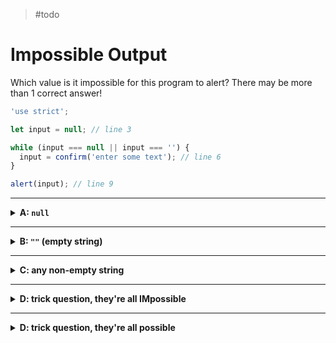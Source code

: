 > #todo

# Impossible Output

Which value is it impossible for this program to alert? There may be more than 1 correct answer!

```js
'use strict';

let input = null; // line 3

while (input === null || input === '') {
  input = confirm('enter some text'); // line 6
}

alert(input); // line 9
```

---

<details>
<summary><strong>A: <code>null</code></strong></summary>
<br>

✖ Nope.

Look carefully at the interaction on line 6, what values can it return?

</details>

---

<details>
<summary><strong>B: <code>""</code> (empty string)</strong></summary>
<br>

✖ Nope.

Look carefully at the interaction on line 6, what values can it return?

</details>

---

<details>
<summary><strong>C: any non-empty string</strong></summary>
<br>

✖ Nope.

Look carefully at the interaction on line 6, what values can it return?

</details>

---

<details>
<summary><strong>D: trick question, they're all IMpossible</strong></summary>
<br>

✔ Correct!

Look carefully at the interaction on line 6, what values can it return?

Line 6 uses `confirm` which can only return `true` or `false`. Usually programs you've seen with this pattern will use `prompt`, so it's easy to overlook this detail. But programming is all about details!

</details>

---

<details>
<summary><strong>D: trick question, they're all possible</strong></summary>
<br>

✖ Nope.

Look carefully at the interaction on line 6, what values can it return?

</details>
